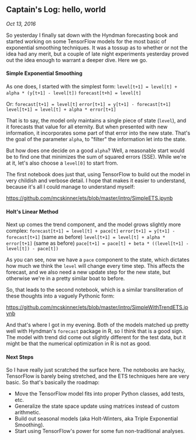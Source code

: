 ## Captain's Log: hello, world
*Oct 13, 2016*

So yesterday I finally sat down with the Hyndman forecasting book and started working on some TensorFlow models for the most basic of exponential smoothing techniques. It was a tossup as to whether or not the idea had any merit, but a couple of late night experiments yesterday proved out the idea enough to warrant a deeper dive. Here we go.

#### Simple Exponential Smoothing

As one does, I started with the simplest form:
`level[t+1] = level[t] + alpha * (y[t+1] - level[t])`
`forecast[t+h] = level[t]`

Or:
`forecast[t+1] = level[t]`
`error[t+1] = y[t+1] - forecast[t+1]`
`level[t+1] = level[t] + alpha * error[t+1]`

That is to say, the model only maintains a single piece of state (`level`), and it forecasts that value for all eternity. But when presented with new information, it incorporates some part of that error into the new state. That's the goal of the parameter `alpha`, to "filter" the information let into the state.

But how does one decide on a good `alpha`? Well, a reasonable start would be to find one that minimizes the sum of squared errors (SSE). While we're at it, let's also choose a `level[0]` to start from.

The first notebook does just that, using TensorFlow to build out the model in very childish and verbose detail. I hope that makes it easier to understand, because it's all I could manage to understand myself:

https://github.com/mcskinner/ets/blob/master/intro/SimpleETS.ipynb

#### Holt's Linear Method

Next up comes the trend component, and the model grows slightly more complex:
`forecast[t+1] = level[t] + pace[t]`
`error[t+1] = y[t+1] - forecast[t+1]` (same as before)
`level[t+1] = level[t] + alpha * error[t+1]` (same as before)
`pace[t+1] = pace[t] + beta * ((level[t+1] - level[t]) - pace[t])`

As you can see, now we have a `pace` component to the state, which dictates how much we think the `level` will change every time step. This affects the forecast, and we also need a new update step for the new state, but otherwise we're in a pretty similar boat to before.

So, that leads to the second notebook, which is a similar transliteration of these thoughts into a vaguely Pythonic form:

https://github.com/mcskinner/ets/blob/master/intro/SimpleWithTrendETS.ipynb

And that's where I got in my evening. Both of the models matched up pretty well with Hyndman's `forecast` package in R, so I think that is a good sign. The model with trend did come out slightly different for the test data, but it might be that the numerical optimization in R is not as good.

#### Next Steps

So I have really just scratched the surface here. The notebooks are hacky, TensorFlow is barely being stretched, and the ETS techniques here are very basic. So that's basically the roadmap:

* Move the TensorFlow model fits into proper Python classes, add tests, etc.
* Generalize the state space update using matrices instead of custom arithmetic.
* Build out seasonal models (aka Holt-Winters, aka Triple Exponential Smoothing).
* Start using TensorFlow's power for some fun non-traditional analyses.
